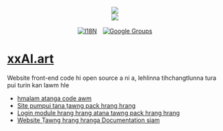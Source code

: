 <p align="center"><a href="https://xxai.art"><img src="https://cdn.jsdelivr.net/gh/xxai-art/doc/logo.svg"/></a><br/><a href="https://xxai.art"><img src="https://cdn.jsdelivr.net/gh/xxai-art/doc/xxai.svg"/></a></p><p align="center"><a href="https://github.com/xxai-art/doc#readme"><img alt="I18N" src="https://cdn.jsdelivr.net/gh/wactax/img/t.svg"/></a>　<a href="https://groups.google.com/u/0/g/xxai-art"><img alt="Google Groups" src="https://cdn.jsdelivr.net/gh/wactax/img/g-groups.svg"/></a></p>

# [xxAI.art](https://xxAI.art)

Website front-end code hi open source a ni a, lehlinna tihchangtlunna tura pui turin kan lawm hle

* [hmalam atanga code awm](https://github.com/xxai-art/web)
* [Site pumpui tana ṭawng pack hrang hrang](https://github.com/xxai-art/web/tree/main/i18n)
* [Login module hrang hrang atana tawng pack hrang hrang](https://github.com/wacpkg/user/tree/main/ui.i18n)
* [Website Ṭawng hrang hranga Documentation siam](https://github.com/xxai-doc)
